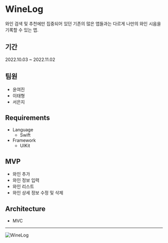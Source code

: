 # WineLog
와인 검색 및 추천에만 집중되어 있던 기존의 많은 앱들과는 다르게 나만의 와인 시음을 기록할 수 있는 앱.

## 기간
2022.10.03 ~ 2022.11.02

## 팀원
- 윤여진
- 이태형
- 서은지

## Requirements
- Language
    - Swift
- Framework
    - UIKit
    
## MVP
- 와인 추가
- 와인 정보 입력
- 와인 리스트 
- 와인 상세 정보 수정 및 삭제

## Architecture
- MVC

---

![WineLog](https://user-images.githubusercontent.com/85544383/209139471-9fe50ec3-6a0b-4dce-b3e6-4385008e62c5.png)


